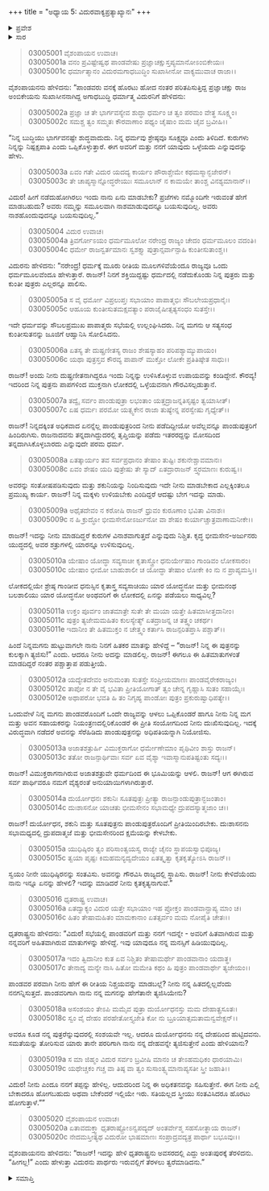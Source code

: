+++
title = "ಅಧ್ಯಾಯ 5: ವಿದುರವಾಕ್ಯಪ್ರತ್ಯಾಖ್ಯಾನಃ"
+++

<details><summary>ಪ್ರವೇಶ</summary>


।।   ಓಂ ಓಂ ನಮೋ ನಾರಾಯಣಾಯ।।   ಶ್ರೀ ವೇದವ್ಯಾಸಾಯ ನಮಃ ।।

ಶ್ರೀ ಕೃಷ್ಣದ್ವೈಪಾಯನ ವೇದವ್ಯಾಸ ವಿರಚಿತ  

**ಶ್ರೀ ಮಹಾಭಾರತ**

**ಆರಣ್ಯಕ ಪರ್ವ**

**ಅರಣ್ಯಕ ಪರ್ವ**

**ಅಧ್ಯಾಯ 5**

</details>


<details><summary>ಸಾರ</summary>

ಪಾಂಡವರು ವನಕ್ಕೆ ತೆರಳಿದ ನಂತರ ಪರಿತಪಿಸುತ್ತಿದ್ದ ಧೃತರಾಷ್ಟ್ರನು ವಿದುರನನ್ನು ಕರೆಯಿಸಿ ಅವರಿಗೆ ಮತ್ತು ತನಗೆ ಯಾವುದು ಒಳ್ಳೆಯದು ಎಂದು ಕೇಳುವುದು (1-3). ಅಧಿಕವಾದ ಏನನ್ನೆಲ್ಲ ಪಾಂಡವರಿಂದ ಪಡೆದಿದ್ದನೋ ಅದನ್ನು ಅವರಿಗೆ ಹಿಂದಿರುಗಿಸಲು ವಿದುರನು ಹೇಳುವುದು (4-15). “ನೀನು ನನ್ನ ಹಿತದಲ್ಲಿಲ್ಲವೆಂದು ನನಗನ್ನಿಸುತ್ತದೆ...ನೀನು ಈಗ ಎಲ್ಲಿ ಬೇಕಾದರೂ ಹೋಗಬಹುದು, ಬೇಕೆಂದರೆ ಇಲ್ಲಿಯೂ ಇರಬಹುದು” ಎಂದು ಧೃತರಾಷ್ಟ್ರನು ವಿದುರನನ್ನು ನಿಂದಿಸಿ ಅಂತಃಪುರಕ್ಕೆ ತೆರಳುವುದು; ವಿದುರನು ಪಾಂಡವರಿದ್ದಲ್ಲಿಗೆ ಹೊರಡುವುದು (16-20).

</details>


> 03005001 ವೈಶಂಪಾಯನ ಉವಾಚ।  
03005001a ವನಂ ಪ್ರವಿಷ್ಟೇಷ್ವಥ ಪಾಂಡವೇಷು
	ಪ್ರಜ್ಞಾಚಕ್ಷುಸ್ತಪ್ಯಮಾನೋಽಂಬಿಕೇಯಃ।   
> 03005001c ಧರ್ಮಾತ್ಮಾನಂ ವಿದುರಮಗಾಧಬುದ್ಧಿಂ
	ಸುಖಾಸೀನೋ ವಾಕ್ಯಮುವಾಚ ರಾಜಾ।।  

ವೈಶಂಪಾಯನನು ಹೇಳಿದನು: “ಪಾಂಡವರು ವನಕ್ಕೆ ಹೊರಟು ಹೋದ ನಂತರ ಪರಿತಪಿಸುತ್ತಿದ್ದ ಪ್ರಜ್ಞಾಚಕ್ಷು ರಾಜ ಅಂಬಿಕೇಯನು ಸುಖಾಸೀನನಾಗಿದ್ದ ಅಗಾಧಬುದ್ಧಿ ಧರ್ಮಾತ್ಮ ವಿದುರನಿಗೆ ಹೇಳಿದನು:

> 03005002a ಪ್ರಜ್ಞಾ ಚ ತೇ ಭಾರ್ಗವಸ್ಯೇವ ಶುದ್ಧಾ
	ಧರ್ಮಂ ಚ ತ್ವಂ ಪರಮಂ ವೇತ್ಥ ಸೂಕ್ಷ್ಮಂ।  
> 03005002c ಸಮಶ್ಚ ತ್ವಂ ಸಮ್ಮತಃ ಕೌರವಾಣಾಂ
	ಪಥ್ಯಂ ಚೈಷಾಂ ಮಮ ಚೈವ ಬ್ರವೀಹಿ।।  

“ನಿನ್ನ ಬುದ್ಧಿಯು ಭಾರ್ಗವನಷ್ಟೇ ಶುದ್ಧವಾದುದು. ನಿನ್ನ ಧರ್ಮವು ಶ್ರೇಷ್ಠವೂ ಸೂಕ್ಷ್ಮವೂ ಎಂದು ತಿಳಿದಿದೆ. ಕುರುಗಳು ನಿನ್ನನ್ನು ನಿಷ್ಪಕ್ಷಪಾತಿ ಎಂದು ಒಪ್ಪಿಕೊಳ್ಳುತ್ತಾರೆ. ಈಗ ಅವರಿಗೆ ಮತ್ತು ನನಗೆ ಯಾವುದು ಒಳ್ಳೆಯದು ಎನ್ನುವುದನ್ನು ಹೇಳು.

> 03005003a ಏವಂ ಗತೇ ವಿದುರ ಯದದ್ಯ ಕಾರ್ಯಂ
	ಪೌರಾಶ್ಚೇಮೇ ಕಥಮಸ್ಮಾನ್ಭಜೇರನ್।  
> 03005003c ತೇ ಚಾಪ್ಯಸ್ಮಾನ್ನೋದ್ಧರೇಯುಃ ಸಮೂಲಾನ್
	ನ ಕಾಮಯೇ ತಾಂಶ್ಚ ವಿನಶ್ಯಮಾನಾನ್।।  

ವಿದುರ! ಹೀಗೆ ನಡೆದುಹೋಗಿರಲು ಇಂದು ನಾನು ಏನು ಮಾಡಬೇಕು? ಪ್ರಜೆಗಳು ನಮ್ಮೊಂದಿಗೇ ಇರುವಂತೆ ಹೇಗೆ ಮಾಡಬಹುದು? ಅವರು ನಮ್ಮನ್ನು ಸಮೂಲವಾಗಿ ನಾಶಮಾಡುವುದನ್ನೂ ಬಯಸುವುದಿಲ್ಲ. ಅವರು ನಾಶಹೊಂದುವುದನ್ನೂ ಬಯಸುವುದಿಲ್ಲ.”

> 03005004 ವಿದುರ ಉವಾಚ।  
03005004a ತ್ರಿವರ್ಗೋಽಯಂ ಧರ್ಮಮೂಲೋ ನರೇಂದ್ರ
	ರಾಜ್ಯಂ ಚೇದಂ ಧರ್ಮಮೂಲಂ ವದಂತಿ।  
> 03005004c ಧರ್ಮೇ ರಾಜನ್ವರ್ತಮಾನಃ ಸ್ವಶಕ್ತ್ಯಾ
	ಪುತ್ರಾನ್ಸರ್ವಾನ್ಪಾಹಿ ಕುಂತೀಸುತಾಂಶ್ಚ।।   

ವಿದುರನು ಹೇಳಿದನು: “ನರೇಂದ್ರ! ಧರ್ಮಕ್ಕೆ ಮೂರು ರೀತಿಯ ಮೂಲಗಳಿವೆಯೆಂದೂ ರಾಜ್ಯವೂ ಒಂದು ಧರ್ಮಮೂಲವೆಂದೂ ಹೇಳುತ್ತಾರೆ. ರಾಜನ್! ನಿನಗೆ ಶಕ್ತಿಯಿದ್ದಷ್ಟು ಧರ್ಮದಲ್ಲಿ ನಡೆದುಕೊಂಡು ನಿನ್ನ ಪುತ್ರರು ಮತ್ತು ಕುಂತೀ ಪುತ್ರರು ಎಲ್ಲರನ್ನೂ ಪಾಲಿಸು.

> 03005005a ಸ ವೈ ಧರ್ಮೋ ವಿಪ್ರಲುಪ್ತಃ ಸಭಾಯಾಂ
	ಪಾಪಾತ್ಮಭಿಃ ಸೌಬಲೇಯಪ್ರಧಾನೈಃ।  
> 03005005c ಆಹೂಯ ಕುಂತೀಸುತಮಕ್ಷವತ್ಯಾಂ
	ಪರಾಜೈಷೀತ್ಸತ್ಯಸಂಧಂ ಸುತಸ್ತೇ।।  

ಇದೇ ಧರ್ಮವನ್ನು ಸೌಬಲಪ್ರಮುಖ ಪಾಪಾತ್ಮರು ಸಭೆಯಲ್ಲಿ ಉಲ್ಲಂಘಿಸಿದರು. ನಿನ್ನ ಮಗನು ಆ ಸತ್ಯಸಂಧ ಕುಂತೀಸುತನನ್ನು ಜೂಜಿಗೆ ಆಹ್ವಾನಿಸಿ ಸೋಲಿಸಿದನು.

> 03005006a ಏತಸ್ಯ ತೇ ದುಷ್ಪ್ರಣೀತಸ್ಯ ರಾಜಂ
	ಶೇಷಸ್ಯಾಹಂ ಪರಿಪಶ್ಯಾಮ್ಯುಪಾಯಂ।  
> 03005006c ಯಥಾ ಪುತ್ರಸ್ತವ ಕೌರವ್ಯ ಪಾಪಾನ್
	ಮುಕ್ತೋ ಲೋಕೇ ಪ್ರತಿತಿಷ್ಠೇತ ಸಾಧು।।  

ರಾಜನ್! ಅಂದು ನೀನು ದುಷ್ಪ್ರಣೀತನಾಗಿದ್ದರೂ ಇಂದು ನಿನ್ನನ್ನು ಉಳಿಸಿಕೊಳ್ಳುವ ಉಪಾಯವನ್ನು ಕಂಡಿದ್ದೇನೆ. ಕೌರವ್ಯ! ಇದರಿಂದ ನಿನ್ನ ಪುತ್ರನು ಪಾಪಗಳಿಂದ ಮುಕ್ತನಾಗಿ ಲೋಕದಲ್ಲಿ ಒಳ್ಳೆಯವನಾಗಿ ಗೌರವಿಸಲ್ಪಡುತ್ತಾನೆ.

> 03005007a ತದ್ವೈ ಸರ್ವಂ ಪಾಂಡುಪುತ್ರಾ ಲಭಂತಾಂ
	ಯತ್ತದ್ರಾಜನ್ನತಿಸೃಷ್ಟಂ ತ್ವಯಾಸೀತ್।  
> 03005007c ಏಷ ಧರ್ಮಃ ಪರಮೋ ಯತ್ಸ್ವಕೇನ
	ರಾಜಾ ತುಷ್ಯೇನ್ನ ಪರಸ್ವೇಷು ಗೃಧ್ಯೇತ್।।  

ರಾಜನ್! ನಿನ್ನದಕ್ಕಿಂತ ಅಧಿಕವಾದ ಏನನ್ನೆಲ್ಲ ಪಾಂಡುಪುತ್ರರಿಂದ ನೀನು ಪಡೆದಿದ್ದೀಯೋ ಅವೆಲ್ಲವನ್ನೂ ಪಾಂಡುಪುತ್ರರಿಗೆ ಹಿಂದಿರುಗಿಸು. ರಾಜನಾದವನು ತನ್ನದಾಗಿದ್ದುದರಲ್ಲಿ ತೃಪ್ತಿಯನ್ನು ಪಡೆದು ಇತರರದ್ದನ್ನು ಮೋಸದಿಂದ ತನ್ನದಾಗಿಸಿಕೊಳ್ಳಬಾರದು ಎನ್ನುವುದೇ ಪರಮ ಧರ್ಮ.

> 03005008a ಏತತ್ಕಾರ್ಯಂ ತವ ಸರ್ವಪ್ರಧಾನಂ
	ತೇಷಾಂ ತುಷ್ಟಿಃ ಶಕುನೇಶ್ಚಾವಮಾನಃ।  
> 03005008c ಏವಂ ಶೇಷಂ ಯದಿ ಪುತ್ರೇಷು ತೇ ಸ್ಯಾದ್
	ಏತದ್ರಾರಾಜನ್‌ ಸ್ತ್ವರಮಾಣಃ ಕುರುಷ್ವ।।  

ಅವರನ್ನು ಸಂತೋಷಪಡಿಸುವುದು ಮತ್ತು ಶಕುನಿಯನ್ನು ನಿಂದಿಸುವುದು ಇದೇ ನೀನು ಮಾಡಬೇಕಾದ ಎಲ್ಲಕ್ಕಿಂತಲೂ ಪ್ರಮುಖ್ಯ ಕಾರ್ಯ. ರಾಜನ್! ನಿನ್ನ ಮಕ್ಕಳು ಉಳಿಯಬೇಕು ಎಂದಿದ್ದರೆ ಆದಷ್ಟು ಬೇಗ ಇದನ್ನು ಮಾಡು.

> 03005009a ಅಥೈತದೇವಂ ನ ಕರೋಷಿ ರಾಜನ್
	ಧ್ರುವಂ ಕುರೂಣಾಂ ಭವಿತಾ ವಿನಾಶಃ।  
> 03005009c ನ ಹಿ ಕ್ರುದ್ಧೋ ಭೀಮಸೇನೋಽರ್ಜುನೋ ವಾ
	ಶೇಷಂ ಕುರ್ಯಾಚ್ಚಾತ್ರವಾಣಾಮನೀಕೇ।।  

ರಾಜನ್! ಇದನ್ನು ನೀನು ಮಾಡದಿದ್ಹರೆ ಕುರುಗಳ ವಿನಾಶವಾಗುತ್ತದೆ ಎನ್ನುವುದು ನಿಶ್ಚಿತ. ಕೃದ್ಧ ಭೀಮಸೇನ-ಅರ್ಜುನರು ಯುದ್ಧದಲ್ಲಿ ಅವರ ಶತ್ರುಗಳಲ್ಲಿ ಯಾರನ್ನೂ ಉಳಿಸುವುದಿಲ್ಲ.

> 03005010a ಯೇಷಾಂ ಯೋದ್ಧಾ ಸವ್ಯಸಾಚೀ ಕೃತಾಸ್ತ್ರೋ
	ಧನುರ್ಯೇಷಾಂ ಗಾಂಡಿವಂ ಲೋಕಸಾರಂ।  
> 03005010c ಯೇಷಾಂ ಭೀಮೋ ಬಾಹುಶಾಲೀ ಚ ಯೋದ್ಧಾ
	ತೇಷಾಂ ಲೋಕೇ ಕಿಂ ನು ನ ಪ್ರಾಪ್ಯಮಸ್ತಿ।।  

ಲೋಕದಲ್ಲಿಯೇ ಶ್ರೇಷ್ಠ ಗಾಂಡೀವ ಧನುಸ್ಸಿನ ಕೃತಾಸ್ತ್ರ ಸವ್ಯಸಾಚಿಯು ಯಾರ ಯೋದ್ಧನೋ ಮತ್ತು ಭೀಮನಂಥ ಬಲಶಾಲಿಯು ಯಾರ ಯೋದ್ಧನೋ ಅಂಥವರಿಗೆ ಈ ಲೋಕದಲ್ಲಿ ಏನನ್ನು ಪಡೆಯಲು ಸಾಧ್ಯವಿಲ್ಲ?

> 03005011a ಉಕ್ತಂ ಪೂರ್ವಂ ಜಾತಮಾತ್ರೇ ಸುತೇ ತೇ
	ಮಯಾ ಯತ್ತೇ ಹಿತಮಾಸೀತ್ತದಾನೀಂ।  
> 03005011c ಪುತ್ರಂ ತ್ಯಜೇಮಮಹಿತಂ ಕುಲಸ್ಯೇತ್ಯ್
	ಏತದ್ರಾಜನ್ನ ಚ ತತ್ತ್ವಂ ಚಕರ್ಥ।  
> 03005011e ಇದಾನೀಂ ತೇ ಹಿತಮುಕ್ತಂ ನ ಚೇತ್ತ್ವಂ
	ಕರ್ತಾಸಿ ರಾಜನ್ಪರಿತಪ್ತಾಸಿ ಪಶ್ಚಾತ್।।  

ಹಿಂದೆ ನಿನ್ನಮಗನು ಹುಟ್ಟುವಾಗಲೇ ನಾನು ನಿನಗೆ ಹಿತಕರ ಮಾತನ್ನು ಹೇಳಿದ್ದೆ – “ರಾಜನ್! ನಿನ್ನ ಈ ಪುತ್ರನನ್ನು ಕುಲಕ್ಕಾಗಿ ತ್ಯಜಿಸು!” ಎಂದು. ಆದರೂ ನೀನು ಅದನ್ನು ಮಾಡಲಿಲ್ಲ. ರಾಜನ್! ಈಗಲೂ ಈ ಹಿತಮಾತುಗಳಂತೆ ಮಾಡದಿದ್ದರೆ ನಂತರ ಪಶ್ಚಾತ್ತಾಪ ಪಡುತ್ತೀಯೆ.

> 03005012a ಯದ್ಯೇತದೇವಂ ಅನುಮಂತಾ ಸುತಸ್ತೇ
	ಸಂಪ್ರೀಯಮಾಣಃ ಪಾಂಡವೈರೇಕರಾಜ್ಯಂ।   
> 03005012c ತಾಪೋ ನ ತೇ ವೈ ಭವಿತಾ ಪ್ರೀತಿಯೋಗಾತ್
	ತ್ವಂ ಚೇನ್ನ ಗೃಹ್ಣಾಸಿ ಸುತಂ ಸಹಾಯೈಃ।   
> 03005012e ಅಥಾಪರೋ ಭವತಿ ಹಿ ತಂ ನಿಗೃಹ್ಯ
	ಪಾಂಡೋಃ ಪುತ್ರಂ ಪ್ರಕುರುಷ್ವಾಧಿಪತ್ಯೇ।।   

ಒಂದುವೇಳೆ ನಿನ್ನ ಮಗನು ಪಾಂಡವರೊಂದಿಗೆ ಒಂದೇ ರಾಜ್ಯವನ್ನು ಆಳಲು ಒಪ್ಪಿಕೊಂಡರೆ ಹಾಗೂ ನೀನು ನಿನ್ನ ಮಗ ಮತ್ತು ಅವನ ಸಹಾಯಕರನ್ನು ನಿಯಂತ್ರಣದಲ್ಲಿರಿಕೊಂಡರೆ ಈ ಪ್ರೀತಿ ಸಂಯೋಗದಿಂದ ನೀನು ದುಃಖಿಸುವುದಿಲ್ಲ. ಇದಕ್ಕೆ ವಿರುದ್ಧವಾಗಿ ನಡೆದರೆ ಅವನನ್ನು ಸೆರೆಹಿಡಿದು ಪಾಂಡುಪುತ್ರನನ್ನು ಅಧಿಪತಿಯನ್ನಾಗಿ ನಿಯೋಜಿಸು.

> 03005013a ಅಜಾತಶತ್ರುರ್ಹಿ ವಿಮುಕ್ತರಾಗೋ
	ಧರ್ಮೇಣೇಮಾಂ ಪೃಥಿವೀಂ ಶಾಸ್ತು ರಾಜನ್।  
> 03005013c ತತೋ ರಾಜನ್ಪಾರ್ಥಿವಾಃ ಸರ್ವ ಏವ
	ವೈಶ್ಯಾ ಇವಾಸ್ಮಾನುಪತಿಷ್ಟಂತು ಸದ್ಯಃ।।  

ರಾಜನ್! ವಿಮುಕ್ತರಾಗನಾಗಿರುವ ಅಜಾತಶತ್ರುವೇ ಧರ್ಮದಿಂದ ಈ ಭೂಮಿಯನ್ನು ಆಳಲಿ. ರಾಜನ್! ಆಗ ಈಗಿರುವ ಸರ್ವ ಪಾರ್ಥಿವರೂ ನಮಗೆ ವೈಶ್ಯರಂತೆ ಅನುಯಾಯಿಗಳಾಗಿರುತ್ತಾರೆ.

> 03005014a ದುರ್ಯೋಧನಃ ಶಕುನಿಃ ಸೂತಪುತ್ರಃ
	ಪ್ರೀತ್ಯಾ ರಾಜನ್ಪಾಂಡುಪುತ್ರಾನ್ಭಜಂತಾಂ।  
> 03005014c ದುಃಶಾಸನೋ ಯಾಚತು ಭೀಮಸೇನಂ
	ಸಭಾಮಧ್ಯೇ ದ್ರುಪದಸ್ಯಾತ್ಮಜಾಂ ಚ।।  

ರಾಜನ್! ದುರ್ಯೋಧನ, ಶಕುನಿ ಮತ್ತು ಸೂತಪುತ್ರನು ಪಾಂಡುಪುತ್ರರೊಂದಿಗೆ ಪ್ರೀತಿಯಿಂದಿರಬೇಕು. ದುಃಶಾಸನನು ಸಭಾಮಧ್ಯದಲ್ಲಿ ದ್ರುಪದಾತ್ಮಜೆ ಮತ್ತು ಭೀಮಸೇನರಿಂದ ಕ್ಷಮೆಯನ್ನು ಕೇಳಬೇಕು.

> 03005015a ಯುಧಿಷ್ಠಿರಂ ತ್ವಂ ಪರಿಸಾಂತ್ವಯಸ್ವ
	ರಾಜ್ಯೇ ಚೈನಂ ಸ್ಥಾಪಯಸ್ವಾಭಿಪೂಜ್ಯ।  
> 03005015c ತ್ವಯಾ ಪೃಷ್ಟಃ ಕಿಮಹಮನ್ಯದ್ವದೇಯಂ
	ಏತತ್ಕೃತ್ವಾ ಕೃತಕೃತ್ಯೋಽಸಿ ರಾಜನ್।।  

ಸ್ವಯಂ ನೀನೇ ಯುಧಿಷ್ಠಿರನನ್ನು ಸಂತವಿಸು. ಅವನನ್ನು ಗೌರವಿಸಿ ರಾಜ್ಯದಲ್ಲಿ ಸ್ಥಾಪಿಸು. ರಾಜನ್! ನೀನು ಕೇಳಿದೆಯೆಂದು ನಾನು ಇನ್ನೂ ಏನನ್ನು ಹೇಳಲಿ? ಇದನ್ನು ಮಾಡಿದರೆ ನೀನು ಕೃತಕೃತ್ಯನಾಗುವೆ.”

> 03005016 ಧೃತರಾಷ್ಟ್ರ ಉವಾಚ।  
03005016a ಏತದ್ವಾಕ್ಯಂ ವಿದುರ ಯತ್ತೇ ಸಭಾಯಾಂ
	ಇಹ ಪ್ರೋಕ್ತಂ ಪಾಂಡವಾನ್ಪ್ರಾಪ್ಯ ಮಾಂ ಚ।  
> 03005016c ಹಿತಂ ತೇಷಾಮಹಿತಂ ಮಾಮಕಾನಾಂ
	ಏತತ್ಸರ್ವಂ ಮಮ ನೋಪೈತಿ ಚೇತಃ।।   

ಧೃತರಾಷ್ಟ್ರನು ಹೇಳಿದನು: “ವಿದುರ! ಸಭೆಯಲ್ಲಿ ಪಾಂಡವರಿಗೆ ಮತ್ತು ನನಗೆ ಇದನ್ನೇ - ಅವರಿಗೆ ಹಿತವಾಗಿರುವ ಮತ್ತು ನನ್ನವರಿಗೆ ಅಹಿತವಾಗಿರುವ ಮಾತುಗಳನ್ನು ಹೇಳಿದ್ದೆ. ಇವು ಯಾವುದೂ ನನ್ನ ಮನಸ್ಸಿಗೆ ಹಿಡಿಯುವುದಿಲ್ಲ.

> 03005017a ಇದಂ ತ್ವಿದಾನೀಂ ಕುತ ಏವ ನಿಶ್ಚಿತಂ
	ತೇಷಾಮರ್ಥೇ ಪಾಂಡವಾನಾಂ ಯದಾತ್ಥ।  
> 03005017c ತೇನಾದ್ಯ ಮನ್ಯೇ ನಾಸಿ ಹಿತೋ ಮಮೇತಿ
	ಕಥಂ ಹಿ ಪುತ್ರಂ ಪಾಂಡವಾರ್ಥೇ ತ್ಯಜೇಯಂ।।  

ಪಾಂಡವರ ಪರವಾಗಿ ನೀನು ಹೇಗೆ ಈ ರೀತಿಯ ನಿಶ್ಚಯವನ್ನು ಮಾಡಬಲ್ಲೆ? ನೀನು ನನ್ನ ಹಿತದಲ್ಲಿಲ್ಲವೆಂದು ನನಗನ್ನಿಸುತ್ತದೆ. ಪಾಂಡವರಿಗಾಗಿ ನಾನು ನನ್ನ ಮಗನನ್ನು ಹೇಗೆತಾನೇ ತ್ಯಜಿಸಿಯೇನು?

> 03005018a ಅಸಂಶಯಂ ತೇಽಪಿ ಮಮೈವ ಪುತ್ರಾ
	ದುರ್ಯೋಧನಸ್ತು ಮಮ ದೇಹಾತ್ಪ್ರಸೂತಃ।  
> 03005018c ಸ್ವಂ ವೈ ದೇಹಂ ಪರಹೇತೋಸ್ತ್ಯಜೇತಿ
	ಕೋ ನು ಬ್ರೂಯಾತ್ಸಮತಾಮನ್ವವೇಕ್ಷನ್।।  

ಅವರೂ ಕೂಡ ನನ್ನ ಪುತ್ರರೆನ್ನುವುದರಲ್ಲಿ ಸಂಶಯವೇ ಇಲ್ಲ. ಆದರೂ ದುರ್ಯೋಧನನು ನನ್ನ ದೇಹದಿಂದ ಹುಟ್ಟಿದವನು. ಸಮತೆಯನ್ನು ತೋರಿಸುವ ಯಾರು ತಾನೇ ಪರರಿಗಾಗಿ ನಾನು ನನ್ನ ದೇಹವನ್ನೇ ತ್ಯಜಿಸುತ್ತೇನೆ ಎಂದು ಹೇಳಿಯಾನು?

> 03005019a ಸ ಮಾ ಜಿಹ್ಮಂ ವಿದುರ ಸರ್ವಂ ಬ್ರವೀಷಿ
	ಮಾನಂ ಚ ತೇಽಹಮಧಿಕಂ ಧಾರಯಾಮಿ।  
> 03005019c ಯಥೇಚ್ಚಕಂ ಗಚ್ಚ ವಾ ತಿಷ್ಠ ವಾ ತ್ವಂ
	ಸುಸಾಂತ್ವ್ಯಮಾನಾಪ್ಯಸತೀ ಸ್ತ್ರೀ ಜಹಾತಿ।।  

ವಿದುರ! ನೀನು ಎಂದೂ ನನಗೆ ತಪ್ಪನ್ನು ಹೇಳಿಲ್ಲ. ಆದುದರಿಂದ ನಿನ್ನ ಈ ಅಧಿಕತನವನ್ನು ಸಹಿಸುತ್ತೇನೆ. ಈಗ ನೀನು ಎಲ್ಲಿ ಬೇಕಾದರೂ ಹೋಗಬಹುದು ಅಥವಾ ಬೇಕೆಂದರೆ ಇಲ್ಲಿಯೇ ಇರು. ಸತಿಯಲ್ಲದ ಸ್ತ್ರೀಯು ಸಂತವಿಸಿದರೂ ಹೊರಟು ಹೋಗುತ್ತಾಳೆ.””

> 03005020 ವೈಶಂಪಾಯನ ಉವಾಚ।  
03005020a ಏತಾವದುಕ್ತ್ವಾ ಧೃತರಾಷ್ಟ್ರೋಽನ್ವಪದ್ಯದ್
	ಅಂತರ್ವೇಶ್ಮ ಸಹಸೋತ್ಥಾಯ ರಾಜನ್।  
> 03005020c ನೇದಮಸ್ತೀತ್ಯಥ ವಿದುರೋ ಭಾಷಮಾಣಃ
	ಸಂಪ್ರಾದ್ರವದ್ಯತ್ರ ಪಾರ್ಥಾ ಬಭೂವುಃ।।  

ವೈಶಂಪಾಯನನು ಹೇಳಿದನು: “ರಾಜನ್! ಇದನ್ನು ಹೇಳಿ ಧೃತರಾಷ್ಟ್ರನು ಅವಸರದಲ್ಲಿ ಎದ್ದು ಅಂತಃಪುರಕ್ಕೆ ತೆರಳಿದನು. “ಹೀಗಲ್ಲ!” ಎಂದು ಹೇಳುತ್ತಾ ವಿದುರನು ಪಾರ್ಥರು ಇರುವಲ್ಲಿಗೆ ತೆರಳಲು ತ್ವರೆಮಾಡಿದನು.”




<details><summary>ಸಮಾಪ್ತಿ</summary>


ಇತಿ ಶ್ರೀ ಮಹಾಭಾರತೇ ಆರಣ್ಯಕಪರ್ವಣಿ ಅರಣ್ಯಕಪರ್ವಣಿ ವಿದುರವಾಕ್ಯಪ್ರತ್ಯಾಖ್ಯಾನೇ ಪಂಚಮೋಽಧ್ಯಾಯಃ।  
ಇದು ಶ್ರೀ ಮಹಾಭಾರತದಲ್ಲಿ ಆರಣ್ಯಕಪರ್ವದಲ್ಲಿ ಅರಣ್ಯಕಪರ್ವದಲ್ಲಿ ವಿದುರವಾಕ್ಯಪ್ರತ್ಯಾಖ್ಯಾನ ಎನ್ನುವ ಐದನೆಯ ಅಧ್ಯಾಯವು.



</details>

